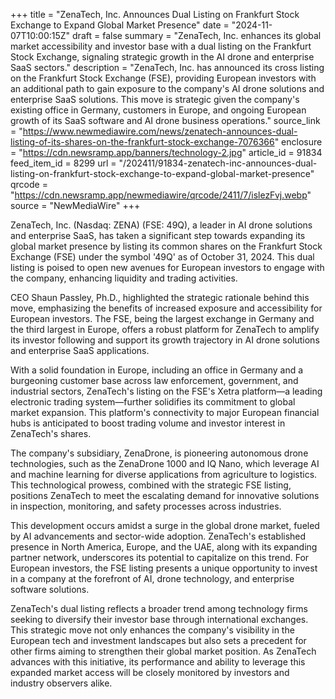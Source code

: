 +++
title = "ZenaTech, Inc. Announces Dual Listing on Frankfurt Stock Exchange to Expand Global Market Presence"
date = "2024-11-07T10:00:15Z"
draft = false
summary = "ZenaTech, Inc. enhances its global market accessibility and investor base with a dual listing on the Frankfurt Stock Exchange, signaling strategic growth in the AI drone and enterprise SaaS sectors."
description = "ZenaTech, Inc. has announced its cross listing on the Frankfurt Stock Exchange (FSE), providing European investors with an additional path to gain exposure to the company's AI drone solutions and enterprise SaaS solutions. This move is strategic given the company's existing office in Germany, customers in Europe, and ongoing European growth of its SaaS software and AI drone business operations."
source_link = "https://www.newmediawire.com/news/zenatech-announces-dual-listing-of-its-shares-on-the-frankfurt-stock-exchange-7076366"
enclosure = "https://cdn.newsramp.app/banners/technology-2.jpg"
article_id = 91834
feed_item_id = 8299
url = "/202411/91834-zenatech-inc-announces-dual-listing-on-frankfurt-stock-exchange-to-expand-global-market-presence"
qrcode = "https://cdn.newsramp.app/newmediawire/qrcode/2411/7/islezFvj.webp"
source = "NewMediaWire"
+++

<p>ZenaTech, Inc. (Nasdaq: ZENA) (FSE: 49Q), a leader in AI drone solutions and enterprise SaaS, has taken a significant step towards expanding its global market presence by listing its common shares on the Frankfurt Stock Exchange (FSE) under the symbol '49Q' as of October 31, 2024. This dual listing is poised to open new avenues for European investors to engage with the company, enhancing liquidity and trading activities.</p><p>CEO Shaun Passley, Ph.D., highlighted the strategic rationale behind this move, emphasizing the benefits of increased exposure and accessibility for European investors. The FSE, being the largest exchange in Germany and the third largest in Europe, offers a robust platform for ZenaTech to amplify its investor following and support its growth trajectory in AI drone solutions and enterprise SaaS applications.</p><p>With a solid foundation in Europe, including an office in Germany and a burgeoning customer base across law enforcement, government, and industrial sectors, ZenaTech's listing on the FSE's Xetra platform—a leading electronic trading system—further solidifies its commitment to global market expansion. This platform's connectivity to major European financial hubs is anticipated to boost trading volume and investor interest in ZenaTech's shares.</p><p>The company's subsidiary, ZenaDrone, is pioneering autonomous drone technologies, such as the ZenaDrone 1000 and IQ Nano, which leverage AI and machine learning for diverse applications from agriculture to logistics. This technological prowess, combined with the strategic FSE listing, positions ZenaTech to meet the escalating demand for innovative solutions in inspection, monitoring, and safety processes across industries.</p><p>This development occurs amidst a surge in the global drone market, fueled by AI advancements and sector-wide adoption. ZenaTech's established presence in North America, Europe, and the UAE, along with its expanding partner network, underscores its potential to capitalize on this trend. For European investors, the FSE listing presents a unique opportunity to invest in a company at the forefront of AI, drone technology, and enterprise software solutions.</p><p>ZenaTech's dual listing reflects a broader trend among technology firms seeking to diversify their investor base through international exchanges. This strategic move not only enhances the company's visibility in the European tech and investment landscapes but also sets a precedent for other firms aiming to strengthen their global market position. As ZenaTech advances with this initiative, its performance and ability to leverage this expanded market access will be closely monitored by investors and industry observers alike.</p>